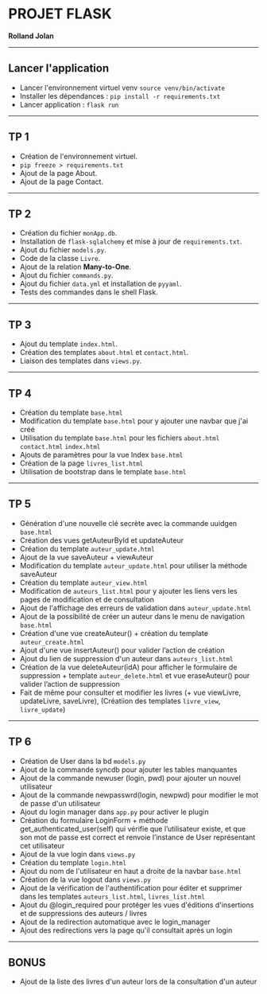 # PROJET FLASK

**Rolland Jolan**

---

## Lancer l'application
* Lancer l'environnement virtuel venv `source venv/bin/activate`
* Installer les dépendances : `pip install -r requirements.txt`
* Lancer application : `flask run`

---

## TP 1 

* Création de l'environnement virtuel.
* `pip freeze > requirements.txt`
* Ajout de la page About.
* Ajout de la page Contact.

---

## TP 2 

* Création du fichier `monApp.db`.
* Installation de `flask-sqlalchemy` et mise à jour de `requirements.txt`.
* Ajout du fichier `models.py`.
* Code de la classe `Livre`.
* Ajout de la relation **Many-to-One**.
* Ajout du fichier `commands.py`.
* Ajout du fichier `data.yml` et installation de `pyyaml`.
* Tests des commandes dans le shell Flask.

---

## TP 3 

* Ajout du template `index.html`.
* Création des templates `about.html` et `contact.html`.
* Liaison des templates dans `views.py`.

---

## TP 4

* Création du template `base.html`
* Modification du template `base.html` pour y ajouter une navbar que j'ai créé
* Utilisation du template `base.html` pour les fichiers `about.html` `contact.html` `index.html`
* Ajouts de paramètres pour la vue Index `base.html` 
* Création de la page `livres_list.html`
* Utilisation de bootstrap dans le template `base.html`

---

## TP 5

* Génération d'une nouvelle clé secrète avec la commande uuidgen `base.html`
* Création des vues getAuteurById et updateAuteur
* Création du template `auteur_update.html`
* Ajout de la vue saveAuteur + viewAuteur
* Modification du template `auteur_update.html` pour utiliser la méthode saveAuteur
* Création du template `auteur_view.html`
* Modification de `auteurs_list.html` pour y ajouter les liens vers les pages de modification et de consultation
* Ajout de l'affichage des erreurs de validation dans `auteur_update.html`
* Ajout de la possibilité de créer un auteur dans le menu de navigation `base.html`
* Création d'une vue createAuteur() + création du template `auteur_create.html`
* Ajout d'une vue insertAuteur() pour valider l’action de création
* Ajout du lien de suppression d'un auteur dans `auteurs_list.html`
* Création de la vue deleteAuteur(idA) pour afficher le formulaire de suppression + template `auteur_delete.html` et vue eraseAuteur() pour valider l’action de suppression
* Fait de même pour consulter et modifier les livres (+ vue viewLivre, updateLivre, saveLivre), (Créatiion des templates `livre_view`, `livre_update`)

---

## TP 6

* Création de User dans la bd `models.py`
* Ajout de la commande syncdb pour ajouter les tables manquantes
* Ajout de la commande newuser (login, pwd) pour ajouter un nouvel utilisateur
* Ajout de la commande newpasswrd(login, newpwd) pour modifier le mot de passe d'un utilisateur
* Ajout du login manager dans `app.py` pour activer le plugin
* Création du formulaire LoginForm + méthode get_authenticated_user(self) qui vérifie que l’utilisateur existe, et que son mot de
passe est correct et renvoie l’instance de User représentant cet utilisateur
* Ajout de la vue login dans `views.py`
* Création du template `login.html`
* Ajout du nom de l'utilisateur en haut a droite de la navbar `base.html`
* Création de la vue logout dans `views.py`
* Ajout de la vérification de l'authentification pour éditer et supprimer dans les templates `auteurs_list.html`, `livres_list.html`
* Ajout du @login_required pour protéger les vues d'éditions d'insertions et de suppressions des auteurs / livres
* Ajout de la redirection automatique avec le login_manager
* Ajout des redirections vers la page qu'il consultait après un login

---

## BONUS
* Ajout de la liste des livres d'un auteur lors de la consultation d'un auteur
